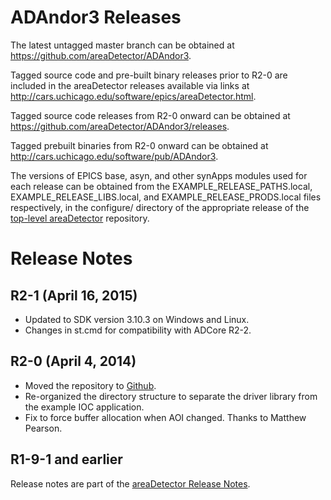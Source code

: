 ADAndor3 Releases
=================

The latest untagged master branch can be obtained at
https://github.com/areaDetector/ADAndor3.

Tagged source code and pre-built binary releases prior to R2-0 are included
in the areaDetector releases available via links at
http://cars.uchicago.edu/software/epics/areaDetector.html.

Tagged source code releases from R2-0 onward can be obtained at 
https://github.com/areaDetector/ADAndor3/releases.

Tagged prebuilt binaries from R2-0 onward can be obtained at
http://cars.uchicago.edu/software/pub/ADAndor3.

The versions of EPICS base, asyn, and other synApps modules used for each release can be obtained from 
the EXAMPLE_RELEASE_PATHS.local, EXAMPLE_RELEASE_LIBS.local, and EXAMPLE_RELEASE_PRODS.local
files respectively, in the configure/ directory of the appropriate release of the 
[top-level areaDetector](https://github.com/areaDetector/areaDetector) repository.



Release Notes
=============

R2-1 (April 16, 2015)
----
* Updated to SDK version 3.10.3 on Windows and Linux.
* Changes in st.cmd for compatibility with ADCore R2-2.


R2-0 (April 4, 2014)
----
* Moved the repository to [Github](https://github.com/areaDetector/ADAndor3).
* Re-organized the directory structure to separate the driver library from the example IOC application.
* Fix to force buffer allocation when AOI changed.  Thanks to Matthew Pearson.


R1-9-1 and earlier
------------------
Release notes are part of the
[areaDetector Release Notes](http://cars.uchicago.edu/software/epics/areaDetectorReleaseNotes.html).

